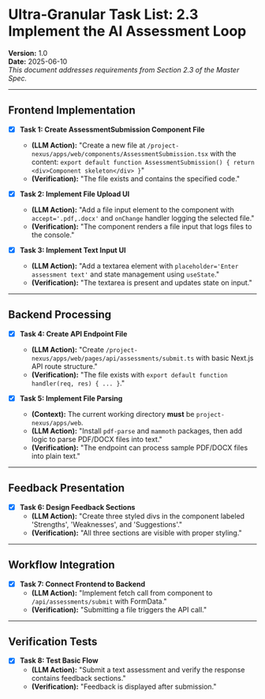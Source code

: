 # Ultra-Granular Task List: 2.3 Implement the AI Assessment Loop
**Version:** 1.0  
**Date:** 2025-06-10  
_This document addresses requirements from Section 2.3 of the Master Spec._

---

## Frontend Implementation

- [x] **Task 1: Create AssessmentSubmission Component File**
    - **(LLM Action):** "Create a new file at `/project-nexus/apps/web/components/AssessmentSubmission.tsx` with the content: `export default function AssessmentSubmission() { return <div>Component skeleton</div> }`"
    - **(Verification):** "The file exists and contains the specified code."

- [x] **Task 2: Implement File Upload UI**
    - **(LLM Action):** "Add a file input element to the component with `accept='.pdf,.docx'` and `onChange` handler logging the selected file."
    - **(Verification):** "The component renders a file input that logs files to the console."

- [x] **Task 3: Implement Text Input UI**
    - **(LLM Action):** "Add a textarea element with `placeholder='Enter assessment text'` and state management using `useState`."
    - **(Verification):** "The textarea is present and updates state on input."

---

## Backend Processing

- [x] **Task 4: Create API Endpoint File**
    - **(LLM Action):** "Create `/project-nexus/apps/web/pages/api/assessments/submit.ts` with basic Next.js API route structure."
    - **(Verification):** "The file exists with `export default function handler(req, res) { ... }`."

- [x] **Task 5: Implement File Parsing**
    - **(Context):** The current working directory **must** be `project-nexus/apps/web`.
    - **(LLM Action):** "Install `pdf-parse` and `mammoth` packages, then add logic to parse PDF/DOCX files into text."
    - **(Verification):** "The endpoint can process sample PDF/DOCX files into plain text."

---

## Feedback Presentation

- [x] **Task 6: Design Feedback Sections**
    - **(LLM Action):** "Create three styled divs in the component labeled 'Strengths', 'Weaknesses', and 'Suggestions'."
    - **(Verification):** "All three sections are visible with proper styling."

---

## Workflow Integration

- [x] **Task 7: Connect Frontend to Backend**
    - **(LLM Action):** "Implement fetch call from component to `/api/assessments/submit` with FormData."
    - **(Verification):** "Submitting a file triggers the API call."

---

## Verification Tests

- [x] **Task 8: Test Basic Flow**
    - **(LLM Action):** "Submit a text assessment and verify the response contains feedback sections."
    - **(Verification):** "Feedback is displayed after submission."